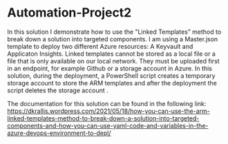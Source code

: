 # Automation-Project2

In this solution I demonstrate how to use the "Linked Templates” method to break down a solution into targeted components.
I am using a Master.json template to deploy two different Azure resources: A Keyvault and Applicaton Insights.
Linked templates cannot be stored as a local file or a file that is only available on our local network. They must be uploaded first in an endpoint, for example Github or a storage account in Azure.
In this solution, during the deployment, a PowerShell script creates a temporary storage account to store the ARM templates and after the deployment the script deletes the storage account .

The documentation for this solution can be found in the following link:
https://dkrallis.wordpress.com/2021/05/18/how-you-can-use-the-arm-linked-templates-method-to-break-down-a-solution-into-targeted-components-and-how-you-can-use-yaml-code-and-variables-in-the-azure-devops-environment-to-depl/ 
